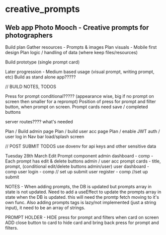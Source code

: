 # creative_prompts

## Web app Photo Mooch - Creative prompts for photographers

Build plan
Gather resources - Prompts & images
Plan visuals - Mobile first design
Plan logic / handling of data (where keep files/resources)

Build prototype (single prompt card)

Later progression - Medium based usage (visual prompt, writing prompt, etc)
Build as stand alone app?????

// BUILD NOTES, TODOS

Press for prompt conditional????? (appearance wise, big if no prompt on screen then smaller for a reprompt)
Position of press for prompt and filter button, when prompt on screen.
Prompt cards need save / completed buttons

server routes???? what's needed

Plan / Build admin page
Plan / build user acc page
Plan / enable JWT auth / user log in
Nav bar
load/splash screen

// POST SUBMIT TODOS
use dovenv for api keys and other sensitive data

Tuesday 28th March
Edit Prompt component
admin dashboard - comp - Each prompt has edit & delete buttons
admin / user acc prompt cards - title, prompt, (conditional edit/delete buttons admin/user)
user dashboard - comp
user login - comp // set up submit
user register - comp //set up submit

NOTES - When adding prompts, the DB is updated but prompts array in state is not updated. Need to add a useEffect to update the prompts array in state when the DB is updated. this will need the promtp fetch moving to it's own func.
Also adding prompts tags is lazy/not implemented (just a string input), it need to be an array of strings.

PROMPT HOLDER -
HIDE press for prompt and filters when card on screen
ADD close button to card to hide card and bring back press for prompt and filters.
